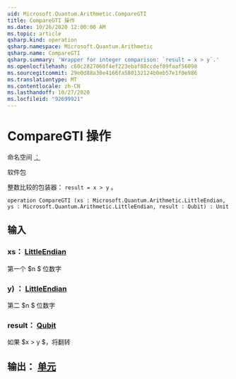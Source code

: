 ```yaml
---
uid: Microsoft.Quantum.Arithmetic.CompareGTI
title: CompareGTI 操作
ms.date: 10/26/2020 12:00:00 AM
ms.topic: article
qsharp.kind: operation
qsharp.namespace: Microsoft.Quantum.Arithmetic
qsharp.name: CompareGTI
qsharp.summary: 'Wrapper for integer comparison: `result = x > y`.'
ms.openlocfilehash: c60c2827060f4ef223ebaf80ccdef09faaf56098
ms.sourcegitcommit: 29e0d88a30e4166fa580132124b0eb57e1f0e986
ms.translationtype: MT
ms.contentlocale: zh-CN
ms.lasthandoff: 10/27/2020
ms.locfileid: "92699921"
---
```

# <a name="comparegti-operation"></a>CompareGTI 操作

命名空间 [：](xref:Microsoft.Quantum.Arithmetic)

软件包 [](https://nuget.org/packages/)


整数比较的包装器： `result = x > y` 。

```qsharp
operation CompareGTI (xs : Microsoft.Quantum.Arithmetic.LittleEndian, ys : Microsoft.Quantum.Arithmetic.LittleEndian, result : Qubit) : Unit
```


## <a name="input"></a>输入

### <a name="xs--littleendian"></a>xs： [LittleEndian](xref:Microsoft.Quantum.Arithmetic.LittleEndian)

第一个 $n $ 位数字


### <a name="ys--littleendian"></a>y) ： [LittleEndian](xref:Microsoft.Quantum.Arithmetic.LittleEndian)

第二 $n $ 位数字


### <a name="result--qubit"></a>result： [Qubit](xref:microsoft.quantum.lang-ref.qubit)

如果 $x > y $，将翻转



## <a name="output--unit"></a>输出： [单元](xref:microsoft.quantum.lang-ref.unit)

